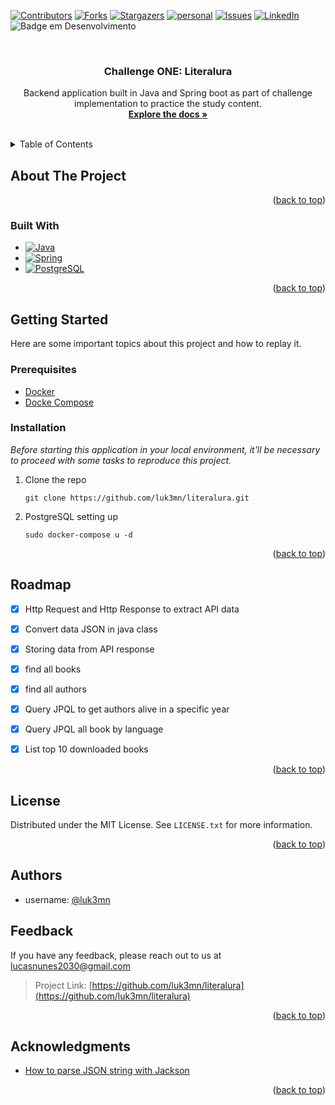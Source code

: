 <!--<a name="literalura">
    <img src="https://raw.githubusercontent.com/luk3mn/luk3mn/main/soft_cover.png" width="1480">
</a>-->

[![Contributors][contributors-shield]][contributors-url]
[![Forks][forks-shield]][forks-url]
[![Stargazers][stars-shield]][stars-url]
[![personal][personal-shield]][personal-url]
[![Issues][issues-shield]][issues-url]
[![LinkedIn][linkedin-shield]][linkedin-url]
![Badge em Desenvolvimento](https://img.shields.io/static/v1?label=STATUS&message=Development&color=GREEN&style=for-the-badge)

<!-- ![image](soft%20(1).png) -->



<!-- PROJECT LOGO -->
<br />
<div align="center">

  <h3 align="center">Challenge ONE: Literalura</h3>

  <p align="center">
    Backend application built in Java and Spring boot as part of challenge implementation to practice the study content.
    <br />
    <a href="https://github.com/luk3mn/literalura/README.md"><strong>Explore the docs »</strong></a>
    <br />
    <br />
  </p>
</div>



<!-- TABLE OF CONTENTS -->
<details>
  <summary>Table of Contents</summary>
  <ol>
    <li>
      <a href="#about-the-project">About The Project</a>
      <ul>
        <li><a href="#built-with">Built With</a></li>
      </ul>
    </li>
    <li>
      <a href="#getting-started">Getting Started</a>
      <ul>
        <li><a href="#prerequisites">Prerequisites</a></li>
        <li><a href="#installation">Installation</a></li>
      </ul>
    </li>
    <li><a href="#usage">Usage</a></li>
    <!-- <li><a href="#deploy">Deploy</a></li> -->
    <li><a href="#roadmap">Roadmap</a></li>
    <li><a href="#license">License</a></li>
    <li><a href="#authors">Authors</a></li>
    <li><a href="#feedback">Feedback</a></li>
    <li><a href="#acknowledgments">Acknowledgments</a></li>
  </ol>
</details>



<!-- ABOUT THE PROJECT -->
## About The Project
<!-- IMAGE (OPCIONAL) -->

<p align="justify">

</p> 

<p align="right">(<a href="#literalura">back to top</a>)</p>

### Built With

* [![Java][Java]][Java-url]
* [![Spring][Spring]][Spring-url]
* [![PostgreSQL][PostgreSQL]][PostgreSQL-url]

<p align="right">(<a href="#literalura">back to top</a>)</p>



<!-- GETTING STARTED -->
## Getting Started

Here are some important topics about this project and how to replay it.

### Prerequisites

* [Docker](https://docs.docker.com/)
* [Docke Compose](https://docs.docker.com/compose/)

### Installation

_Before starting this application in your local environment, it'll be necessary to proceed with some tasks to reproduce this project._

1. Clone the repo
   ```shell
   git clone https://github.com/luk3mn/literalura.git
   ```
2. PostgreSQL setting up
   ```shell
   sudo docker-compose u -d
   ```


<p align="right">(<a href="#literalura">back to top</a>)</p>



<!-- USAGE EXAMPLES -->
<!-- ## Usage -->

<!-- Deploy -->
<!-- ## Deploy -->


<!-- ROADMAP -->
## Roadmap

- [x] Http Request and Http Response to extract API data
- [x] Convert data JSON in java class
- [x] Storing data from API response
- [x] find all books
- [x] find all authors
- [x] Query JPQL to get authors alive in a specific year
- [x] Query JPQL all book by language
- [x] List top 10 downloaded books


<p align="right">(<a href="#literalura">back to top</a>)</p>



<!-- LICENSE -->
## License

Distributed under the MIT License. See `LICENSE.txt` for more information.

<p align="right">(<a href="#literalura">back to top</a>)</p>



## Authors

- username: [@luk3mn](https://www.github.com/luk3mn)

## Feedback

If you have any feedback, please reach out to us at lucasnunes2030@gmail.com

> Project Link: [https://github.com/luk3mn/literalura](https://github.com/luk3mn/literalura)

<p align="right">(<a href="#literalura">back to top</a>)</p>


<!-- ACKNOWLEDGMENTS -->
## Acknowledgments

* [How to parse JSON string with Jackson](https://mkyong.com/java/jackson-how-to-parse-json/)


<p align="right">(<a href="#literalura">back to top</a>)</p>



<!-- MARKDOWN LINKS & IMAGES -->
<!-- https://www.markdownguide.org/basic-syntax/#reference-style-links -->
[contributors-shield]: https://img.shields.io/github/contributors/luk3mn/literalura.svg?style=for-the-badge
[contributors-url]: https://github.com/luk3mn/literalura/graphs/contributors
[issues-shield]: https://img.shields.io/github/issues/luk3mn/literalura.svg?style=for-the-badge
[issues-url]: https://github.com/luk3mn/literalura/issues
[forks-shield]: https://img.shields.io/github/forks/luk3mn/literalura.svg?style=for-the-badge
[forks-url]: https://github.com/luk3mn/literalura/network/members
[stars-shield]: https://img.shields.io/github/stars/luk3mn/literalura.svg?style=for-the-badge
[stars-url]: https://github.com/luk3mn/literalura/stargazers
[license-shield]: https://img.shields.io/github/license/othneildrew/Best-README-Template.svg?style=for-the-badge
[license-url]: https://github.com/luk3mn/literalura/blob/master/LICENSE
[linkedin-shield]: https://img.shields.io/badge/-LinkedIn-black.svg?style=for-the-badge&logo=linkedin&colorB=555
[linkedin-url]: https://www.linkedin.com/in/lucasmaues/
[personal-shield]: https://img.shields.io/static/v1?label=Luke&message=🎸&color=2e3643&style=for-the-badge&colorB=555
[personal-url]: https://www.rocketseat.com.br/

<!-- Stack Shields -->
[Java]: https://img.shields.io/badge/Java-E02027?style=for-the-badge&logo=java&logoColor=ffffff
[Java-url]: https://www.java.com/en/
[Spring]: https://img.shields.io/badge/SrpingBoot-6DB33F?style=for-the-badge&logo=springboot&logoColor=ffffff
[Spring-url]: https://spring.io/projects/spring-boot
[PostgreSQL]: https://img.shields.io/badge/POSTGRESQL-4169E1?style=for-the-badge&logo=postgresql&logoColor=ffffff
[PostgreSQL-url]: https://www.postgresql.org/

